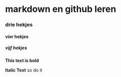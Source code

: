 # markdown en github leren
### drie hekjes
#### vier hekjes
##### vijf hekjes

**This text is bold**

__Italic Text__ so do it

